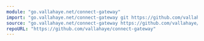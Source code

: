 ```yaml
---
module: "go.vallahaye.net/connect-gateway"
import: "go.vallahaye.net/connect-gateway git https://github.com/vallahaye/connect-gateway.git"
source: "go.vallahaye.net/connect-gateway https://github.com/vallahaye/connect-gateway https://github.com/vallahaye/connect-gateway/tree/main{/dir} https://github.com/vallahaye/connect-gateway/blob/main{/dir}/{file}#L{line}"
repoURL: "https://github.com/vallahaye/connect-gateway"
---
```


